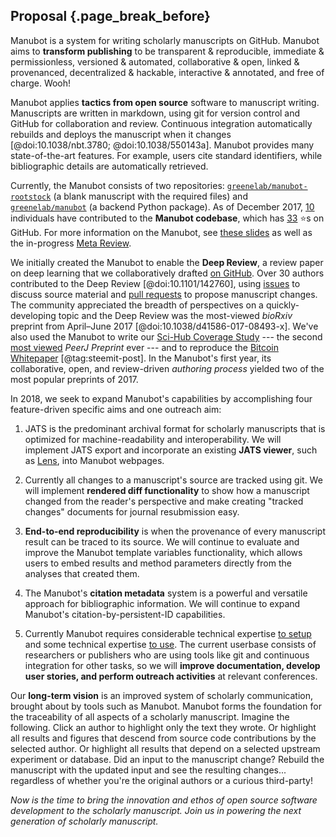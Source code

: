 ## Proposal {.page_break_before}

Manubot is a system for writing scholarly manuscripts on GitHub.
Manubot aims to **transform publishing** to be transparent & reproducible, immediate & permissionless, versioned & automated, collaborative & open, linked & provenanced, decentralized & hackable, interactive & annotated, and free of charge.
Wooh!

Manubot applies **tactics from open source** software to manuscript writing.
Manuscripts are written in markdown, using git for version control and GitHub for collaboration and review.
Continuous integration automatically rebuilds and deploys the manuscript when it changes [@doi:10.1038/nbt.3780; @doi:10.1038/550143a].
Manubot provides many state-of-the-art features.
For example, users cite standard identifiers, while bibliographic details are automatically retrieved.

Currently, the Manubot consists of two repositories: [`greenelab/manubot-rootstock`](https://github.com/greenelab/manubot-rootstock) (a blank manuscript with the required files) and [`greenelab/manubot`](https://github.com/greenelab/manubot) (a backend Python package).
As of December 2017, [10](https://github.com/greenelab/manubot-rootstock/graphs/contributors) individuals have contributed to the **Manubot codebase**, which has [33](https://github.com/greenelab/manubot-rootstock/stargazers) ⭐s on GitHub.
For more information on the Manubot, see [these slides](http://slides.com/dhimmel/manubot#/) as well as the in-progress [Meta Review](https://greenelab.github.io/meta-review/).

We initially created the Manubot to enable the **Deep Review**, a review paper on deep learning that we collaboratively drafted [on GitHub](https://github.com/greenelab/deep-review).
Over 30 authors contributed to the Deep Review [@doi:10.1101/142760], using [issues](https://github.com/greenelab/deep-review/issues?utf8=%E2%9C%93&q=is%3Aissue) to discuss source material and [pull requests](https://github.com/greenelab/deep-review/pulls?utf8=%E2%9C%93&q=is%3Apr) to propose manuscript changes.
The community appreciated the breadth of perspectives on a quickly-developing topic and the Deep Review was the most-viewed _bioRxiv_ preprint from April–June 2017 [@doi:10.1038/d41586-017-08493-x].
We've also used the Manubot to write our [Sci-Hub Coverage Study](https://greenelab.github.io/scihub-manuscript/) --- the second [most viewed](http://web.archive.org/web/20171221221858/http://www.prepubmed.org/top_preprints/) _PeerJ Preprint_ ever --- and to reproduce the [Bitcoin Whitepaper](https://dhimmel.github.io/bitcoin-whitepaper/) [@tag:steemit-post].
In the Manubot's first year, its collaborative, open, and review-driven _authoring process_ yielded two of the most popular preprints of 2017.

In 2018, we seek to expand Manubot's capabilities by accomplishing four feature-driven specific aims and one outreach aim:

1. JATS is the predominant archival format for scholarly manuscripts that is optimized for machine-readability and interoperability.
We will implement JATS export and incorporate an existing **JATS viewer**, such as [Lens](https://lens.elifesciences.org/about/), into Manubot webpages.

2. Currently all changes to a manuscript's source are tracked using git.
We will implement **rendered diff functionality** to show how a manuscript changed from the reader's perspective and make creating "tracked changes" documents for journal resubmission easy.

3. **End-to-end reproducibility** is when the provenance of every manuscript result can be traced to its source.
We will continue to evaluate and improve the Manubot template variables functionality, which allows users to embed results and method parameters directly from the analyses that created them.

4. The Manubot's **citation metadata** system is a powerful and versatile approach for bibliographic information.
We will continue to expand Manubot's citation-by-persistent-ID capabilities.

5. Currently Manubot requires considerable technical expertise [to setup](https://github.com/greenelab/manubot-rootstock/blob/f165f609f33b11fdf71a0db6435d4dd159f23973/SETUP.md) and some technical expertise [to use](https://github.com/greenelab/manubot-rootstock/blob/f165f609f33b11fdf71a0db6435d4dd159f23973/USAGE.md).
The current userbase consists of researchers or publishers who are using tools like git and continuous integration for other tasks, so we will **improve documentation, develop user stories, and perform outreach activities** at relevant conferences.

Our **long-term vision** is an improved system of scholarly communication, brought about by tools such as Manubot.
Manubot forms the foundation for the traceability of all aspects of a scholarly manuscript.
Imagine the following.
Click an author to highlight only the text they wrote.
Or highlight all results and figures that descend from source code contributions by the selected author.
Or highlight all results that depend on a selected upstream experiment or database.
Did an input to the manuscript change?
Rebuild the manuscript with the updated input and see the resulting changes...
regardless of whether you're the original authors or a curious third-party!

_Now is the time to bring the innovation and ethos of open source software development to the scholarly manuscript.
Join us in powering the next generation of scholarly manuscript._
